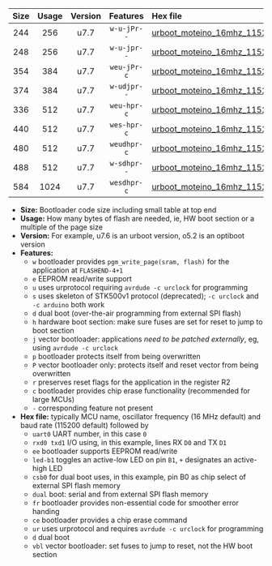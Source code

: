 |Size|Usage|Version|Features|Hex file|
|:-:|:-:|:-:|:-:|:--|
|244|256|u7.7|`w-u-jPr--`|[urboot_moteino_16mhz_115200bps_uart0_rxd0_txd1_led+b1_ur_vbl.hex](https://raw.githubusercontent.com/stefanrueger/urboot.hex/main/boards/moteino/fcpu_16mhz/115200_bps/urboot_moteino_16mhz_115200bps_uart0_rxd0_txd1_led+b1_ur_vbl.hex)|
|248|256|u7.7|`w-u-jpr--`|[urboot_moteino_16mhz_115200bps_uart0_rxd0_txd1_led+b1_fr_ur_vbl.hex](https://raw.githubusercontent.com/stefanrueger/urboot.hex/main/boards/moteino/fcpu_16mhz/115200_bps/urboot_moteino_16mhz_115200bps_uart0_rxd0_txd1_led+b1_fr_ur_vbl.hex)|
|354|384|u7.7|`weu-jPr-c`|[urboot_moteino_16mhz_115200bps_uart0_rxd0_txd1_ee_led+b1_fr_ce_ur_vbl.hex](https://raw.githubusercontent.com/stefanrueger/urboot.hex/main/boards/moteino/fcpu_16mhz/115200_bps/urboot_moteino_16mhz_115200bps_uart0_rxd0_txd1_ee_led+b1_fr_ce_ur_vbl.hex)|
|374|384|u7.7|`w-udjpr--`|[urboot_moteino_16mhz_115200bps_uart0_rxd0_txd1_led+b1_csb0_dual_ur_vbl.hex](https://raw.githubusercontent.com/stefanrueger/urboot.hex/main/boards/moteino/fcpu_16mhz/115200_bps/urboot_moteino_16mhz_115200bps_uart0_rxd0_txd1_led+b1_csb0_dual_ur_vbl.hex)|
|336|512|u7.7|`weu-hpr-c`|[urboot_moteino_16mhz_115200bps_uart0_rxd0_txd1_ee_led+b1_fr_ce_ur.hex](https://raw.githubusercontent.com/stefanrueger/urboot.hex/main/boards/moteino/fcpu_16mhz/115200_bps/urboot_moteino_16mhz_115200bps_uart0_rxd0_txd1_ee_led+b1_fr_ce_ur.hex)|
|440|512|u7.7|`wes-hpr-c`|[urboot_moteino_16mhz_115200bps_uart0_rxd0_txd1_ee_led+b1_fr_ce.hex](https://raw.githubusercontent.com/stefanrueger/urboot.hex/main/boards/moteino/fcpu_16mhz/115200_bps/urboot_moteino_16mhz_115200bps_uart0_rxd0_txd1_ee_led+b1_fr_ce.hex)|
|480|512|u7.7|`weudhpr-c`|[urboot_moteino_16mhz_115200bps_uart0_rxd0_txd1_ee_led+b1_csb0_dual_fr_ce_ur.hex](https://raw.githubusercontent.com/stefanrueger/urboot.hex/main/boards/moteino/fcpu_16mhz/115200_bps/urboot_moteino_16mhz_115200bps_uart0_rxd0_txd1_ee_led+b1_csb0_dual_fr_ce_ur.hex)|
|488|512|u7.7|`w-sdhpr--`|[urboot_moteino_16mhz_115200bps_uart0_rxd0_txd1_led+b1_csb0_dual_fr.hex](https://raw.githubusercontent.com/stefanrueger/urboot.hex/main/boards/moteino/fcpu_16mhz/115200_bps/urboot_moteino_16mhz_115200bps_uart0_rxd0_txd1_led+b1_csb0_dual_fr.hex)|
|584|1024|u7.7|`wesdhpr-c`|[urboot_moteino_16mhz_115200bps_uart0_rxd0_txd1_ee_led+b1_csb0_dual_fr_ce.hex](https://raw.githubusercontent.com/stefanrueger/urboot.hex/main/boards/moteino/fcpu_16mhz/115200_bps/urboot_moteino_16mhz_115200bps_uart0_rxd0_txd1_ee_led+b1_csb0_dual_fr_ce.hex)|

- **Size:** Bootloader code size including small table at top end
- **Usage:** How many bytes of flash are needed, ie, HW boot section or a multiple of the page size
- **Version:** For example, u7.6 is an urboot version, o5.2 is an optiboot version
- **Features:**
  + `w` bootloader provides `pgm_write_page(sram, flash)` for the application at `FLASHEND-4+1`
  + `e` EEPROM read/write support
  + `u` uses urprotocol requiring `avrdude -c urclock` for programming
  + `s` uses skeleton of STK500v1 protocol (deprecated); `-c urclock` and `-c arduino` both work
  + `d` dual boot (over-the-air programming from external SPI flash)
  + `h` hardware boot section: make sure fuses are set for reset to jump to boot section
  + `j` vector bootloader: applications *need to be patched externally*, eg, using `avrdude -c urclock`
  + `p` bootloader protects itself from being overwritten
  + `P` vector bootloader only: protects itself and reset vector from being overwritten
  + `r` preserves reset flags for the application in the register R2
  + `c` bootloader provides chip erase functionality (recommended for large MCUs)
  + `-` corresponding feature not present
- **Hex file:** typically MCU name, oscillator frequency (16 MHz default) and baud rate (115200 default) followed by
  + `uart0` UART number, in this case `0`
  + `rxd0 txd1` I/O using, in this example, lines RX `D0` and TX `D1`
  + `ee` bootloader supports EEPROM read/write
  + `led-b1` toggles an active-low LED on pin `B1`, `+` designates an active-high LED
  + `csb0` for dual boot uses, in this example, pin B0 as chip select of external SPI flash memory
  + `dual` boot: serial and from external SPI flash memory
  + `fr` bootloader provides non-essential code for smoother error handing
  + `ce` bootloader provides a chip erase command
  + `ur` uses urprotocol and requires `avrdude -c urclock` for programming
  + `d` dual boot
  + `vbl` vector bootloader: set fuses to jump to reset, not the HW boot section
